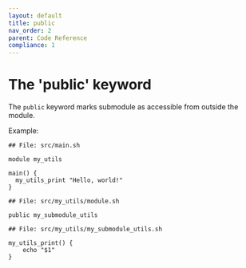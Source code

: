 ```yaml
---
layout: default
title: public
nav_order: 2
parent: Code Reference
compliance: 1
---
```


# The 'public' keyword

The `public` keyword marks submodule as accessible from outside the module.

Example:

```shell
## File: src/main.sh

module my_utils

main() {
  my_utils_print "Hello, world!"
}
```

```shell
## File: src/my_utils/module.sh

public my_submodule_utils
```

```shell
## File: src/my_utils/my_submodule_utils.sh

my_utils_print() {
    echo "$1"
}
```
